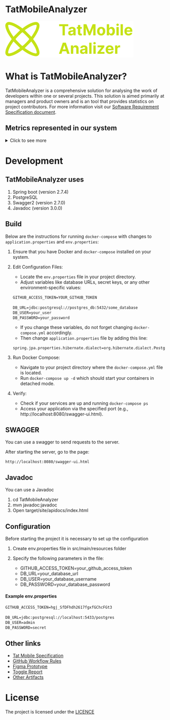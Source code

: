 # TatMobileAnalyzer

![Logo](https://github.com/NikRam822/TatMobileAnalyzer/blob/master/docs/media/Logo.svg) 

# What is TatMobileAnalyzer?
TatMobileAnalyzer is a comprehensive solution for analysing the work of developers within one or several projects. This solution is aimed primarily at managers and product owners and is an tool that provides statistics on project contributors. 
For more information visit our [Software Requirement Specification document](docs/SPECIFICATION.md). 

## Metrics represented in our system
<details>
<summary>Click to see more</summary>

Currently, the following metrics are available:
### Quantitative metrics:
 - Number of developer commits over a given time period
 - Percentage of developer commits compared to the total number of commits over a period of time
 - Number of add and del developer commits over a period of time
 - Percentage of developer add and del commits over total number of add and del commits over a period of time
 - How much the codebase has grown over the time period including developer commits
 - How many add and del lines of code a developer writes on average per day
 - Number of add and del commits for each developer over a period of time (detailed information on commits)
 - Information on commits per developer (add and del by files)

Planned metrics:
### Metrics requiring qualitative analysis of the codebase:
 - Number of syntactically unique lines of code over a period of time
 - Number of duplicated lines of code for a certain period of time 
 - Cyclomatic complexity
</details>

# Development

## TatMobileAnalyzer uses
1) Spring boot (version 2.7.4)
2) PostgreSQL
3) Swagger2 (version 2.7.0)
4) Javadoc (version 3.0.0)

## Build

Below are the instructions for running `docker-compose` with changes to `application.properties` and `env.properties`:

1. Ensure that you have Docker and `docker-compose` installed on your system.

2. Edit Configuration Files:
   - Locate the `env.properties` file in your project directory.
   - Adjust variables like database URLs, secret keys, or any other environment-specific values:
   ```
   GITHUB_ACCESS_TOKEN=YOUR_GITHUB_TOKEN
   
   DB_URL=jdbc:postgresql://postgres_db:5432/some_database
   DB_USER=your_user
   DB_PASSWORD=your_password
   ````
   - If you change these variables, do not forget changing `docker-compose.yml` accordingly.
   - Then change `application.properties` file by adding this line:
   ```
   spring.jpa.properties.hibernate.dialect=org.hibernate.dialect.PostgreSQLDialect
   ```

3. Run Docker Compose:
   - Navigate to your project directory where the `docker-compose.yml` file is located.
   - Run `docker-compose up -d` which should start your containers in detached mode.

4. Verify:
   - Check if your services are up and running `docker-compose ps`
   - Access your application via the specified port (e.g., http://localhost:8080/swagger-ui.html).

## SWAGGER
You can use a swagger to send requests to the server.

After starting the server, go to the page:
```
http://localhost:8080/swagger-ui.html
````

## Javadoc

You can use a Javadoc

1) cd TatMobileAnalyzer
2) mvn javadoc:javadoc
3) Open target/site/apidocs/index.html

## Configuration

Before starting the project it is necessary to set up the configuration

1) Create env.properties file in src/main/resources folder
2) Specify the following parameters in the file:

   - GITHUB_ACCESS_TOKEN=your_github_access_token
   - DB_URL=your_database_url
   - DB_USER=your_database_username
   - DB_PASSWORD=your_database_password

#### Example env.properties
```
GITHUB_ACCESS_TOKEN=hgj_SfDFhdh2617fgxfGChcFGt3

DB_URL=jdbc:postgresql://localhost:5433/postgres
DB_USER=admin
DB_PASSWORD=secret
````

## Other links

- [Tat Mobile Specification](./docs/SPECIFICATION.md)
- [GitHub Workflow Rules](./docs/WORKFLOW.md)
- [Figma Prototype](https://www.figma.com/file/OE0pQL3mn4wlcng6o10AK3/ServiceDesign?type=design&node-id=264%3A1251&mode=design&t=XG83iR2C8fcI6gXF-1)
- [Toggle Report](https://docs.google.com/document/d/1K6aZL5N1QduP5FQHXYm_HEbrKH27j5Ctd6gg3J50kU0/edit#heading=h.sv8ku27k1igh)
- [Other Artifacts](https://drive.google.com/drive/folders/1RKxz5tozCQmqkwWamR1bCjz847XtSwqx?usp=sharing)


# License
The project is licensed under the [LICENCE](https://github.com/NikRam822/TatMobileAnalyzer/blob/master/LICENCE)

